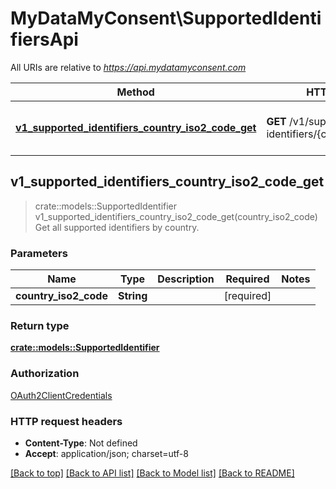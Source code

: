 # MyDataMyConsent\SupportedIdentifiersApi

All URIs are relative to *https://api.mydatamyconsent.com*

Method | HTTP request | Description
------------- | ------------- | -------------
[**v1_supported_identifiers_country_iso2_code_get**](SupportedIdentifiersApi.md#v1_supported_identifiers_country_iso2_code_get) | **GET** /v1/supported-identifiers/{country_iso2_code} | Get all supported identifiers by country.



## v1_supported_identifiers_country_iso2_code_get

> crate::models::SupportedIdentifier v1_supported_identifiers_country_iso2_code_get(country_iso2_code)
Get all supported identifiers by country.

### Parameters


Name | Type | Description  | Required | Notes
------------- | ------------- | ------------- | ------------- | -------------
**country_iso2_code** | **String** |  | [required] |

### Return type

[**crate::models::SupportedIdentifier**](SupportedIdentifier.md)

### Authorization

[OAuth2ClientCredentials](../README.md#OAuth2ClientCredentials)

### HTTP request headers

- **Content-Type**: Not defined
- **Accept**: application/json; charset=utf-8

[[Back to top]](#) [[Back to API list]](../README.md#documentation-for-api-endpoints) [[Back to Model list]](../README.md#documentation-for-models) [[Back to README]](../README.md)

